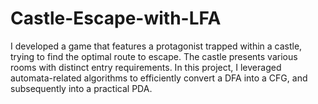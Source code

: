 # Castle-Escape-with-LFA

I developed a game that features a protagonist trapped
within a castle, trying to find the optimal route to escape. The
castle presents various rooms with distinct entry
requirements.
In this project, I leveraged automata-related algorithms to
efficiently convert a DFA into a CFG, and subsequently into a
practical PDA.


